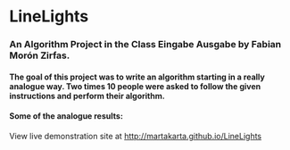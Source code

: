 # LineLights
###  An **Algorithm Project** in the **Class Eingabe Ausgabe** by Fabian Morón Zirfas. 
#### The goal of this project was to write an algorithm starting in a really analogue way. Two times 10 people were asked to follow the given instructions and perform their algorithm.

#### Some of the analogue results:

View live demonstration site at http://martakarta.github.io/LineLights
